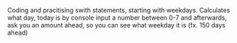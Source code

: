 Coding and pracitising swith statements, starting with weekdays. Calculates what day, today is by console input a number between 0-7 and afterwards, ask you an amount ahead, so you can see what weekday it is (fx. 150 days ahead)
